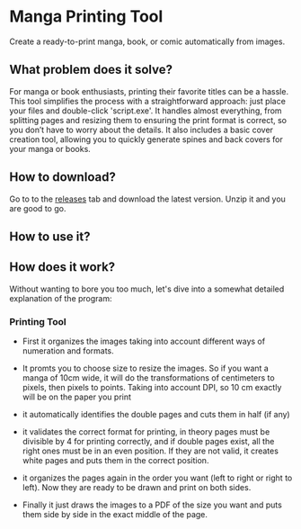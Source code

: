 # Manga Printing Tool

Create a ready-to-print manga, book, or comic automatically from images.

## What problem does it solve?

For manga or book enthusiasts, printing their favorite titles can be a hassle. This tool simplifies the process with a straightforward approach: just place your files and double-click 'script.exe'. It handles almost everything, from splitting pages and resizing them to ensuring the print format is correct, so you don’t have to worry about the details. It also includes a basic cover creation tool, allowing you to quickly generate spines and back covers for your manga or books.


## How to download?
Go to to the [releases](https://github.com/Malagel/MangaPrintingTool/releases) tab and download the latest version. Unzip it and you are good to go.

## How to use it?


## How does it work?
Without wanting to bore you too much, let's dive into a somewhat detailed explanation of the program:

### Printing Tool
 -  First it organizes the images taking into account different ways of numeration and formats.
    
-  It promts you to choose size to resize the images. So if you want a manga of 10cm wide, it will do the transformations of centimeters to pixels, then pixels to points. Taking into account DPI, so 10 cm exactly will be on the paper you print
    
-  it automatically identifies the double pages and cuts them in half (if any)
    
-  it validates the correct format for printing, in theory pages must be divisible by 4 for printing correctly, and if double pages exist, all the right ones must be in an even position. If they are not valid, it creates white pages and puts them in the correct position.
    
-  it organizes the pages again in the order you want (left to right or right to left). Now they are ready to be drawn and print on both sides.
    
-  Finally it just draws the images to a PDF of the size you want and puts them side by side in the exact middle of the page.